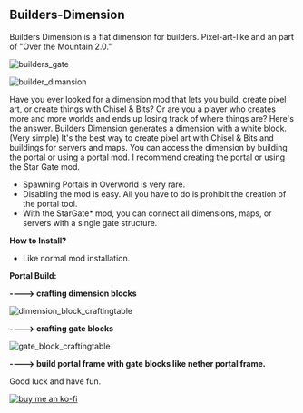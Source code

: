 ## Builders-Dimension

Builders Dimension is a flat dimension for builders. Pixel-art-like and an part of "Over the Mountain 2.0."


![builders_gate](https://github.com/user-attachments/assets/d92e69fd-7a2b-428f-8408-ada3dd5d23ed)


![builder_dimansion](https://github.com/user-attachments/assets/5f26f315-b63b-46ee-a1ff-1b2b9e44942a)



Have you ever looked for a dimension mod that lets you build, create pixel art, or create things with Chisel & Bits?
Or are you a player who creates more and more worlds and ends up losing track of where things are?
Here's the answer. Builders Dimension generates a dimension with a white block. (Very simple) 
It's the best way to create pixel art with Chisel & Bits and buildings for servers and maps. 
You can access the dimension by building the portal or using a portal mod. 
I recommend creating the portal or using the Star Gate mod. 


- Spawning Portals in Overworld is very rare.
- Disabling the mod is easy. All you have to do is prohibit the creation of the portal tool.
- With the StarGate* mod, you can connect all dimensions, maps, or servers with a single gate structure.


**How to Install?**

- Like normal mod installation.


**Portal Build:**

**----> crafting dimension blocks**

![dimension_block_craftingtable](https://github.com/user-attachments/assets/862ef153-f58a-4ae5-a322-f03762000f52)

**----> crafting gate blocks** 

![gate_block_craftingtable](https://github.com/user-attachments/assets/7a3cb5a8-19ad-4937-951e-55ca0681b8c5)

**----> build portal frame with gate blocks like nether portal frame.**


Good luck and have fun.




[![buy me an ko-fi](https://ko-fi.com/img/githubbutton_sm.svg)](https://ko-fi.com/T6T71AXXWZ)
